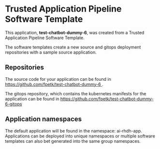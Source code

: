 # Trusted Application Pipeline Software Template

This application, **test-chatbot-dummy-6**, was created from a Trusted Application Pipeline Software Template.

The software templates create a new source and gitops deployment repositories with a sample source application. 

## Repositories

The source code for your application can be found in [https://github.com/fpetk/test-chatbot-dummy-6 ](https://github.com/fpetk/test-chatbot-dummy-6 ).
 
The gitops repository, which contains the kubernetes manifests for the application can be found in 
[https://github.com/fpetk/test-chatbot-dummy-6-gitops ](https://github.com/fpetk/test-chatbot-dummy-6-gitops ) 

## Application namespaces 

The default application will be found in the namespace: ai-rhdh-app. Applications can be deployed into unique namespaces or multiple software templates can also bet generated into the same group namespaces.  